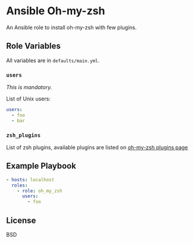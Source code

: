 # Ansible Oh-my-zsh

An Ansible role to install oh-my-zsh with few plugins.

## Role Variables

All variables are in `defaults/main.yml`.

### `users`

_This is mandatory._

List of Unix users:
```yaml
users:
  - foo
  - bar
```

### `zsh_plugins`

List of zsh plugins, available plugins are listed on [oh-my-zsh plugins page](https://github.com/robbyrussell/oh-my-zsh/wiki/Plugins)

## Example Playbook

```yaml
- hosts: localhost
  roles:
    - role: oh_my_zsh
      users:
        - foo
```

## License

BSD
